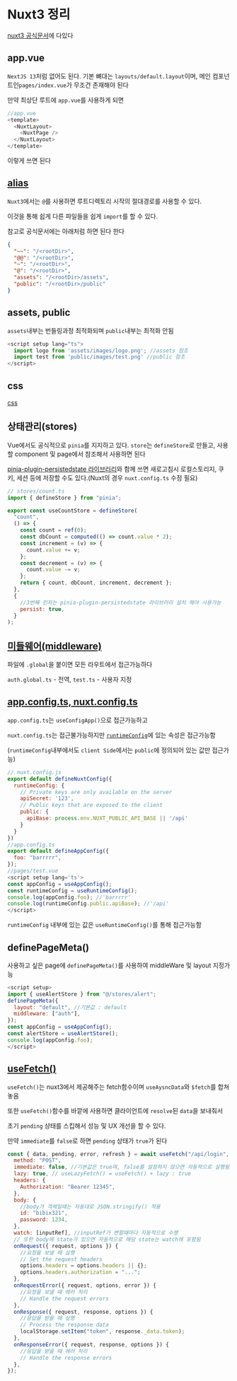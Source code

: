# Nuxt3 정리

[nuxt3 공식문서](https://nuxt.com/docs/getting-started/introduction)에 다있다

## app.vue

`NextJS 13`처럼 없어도 된다. 기본 뼈대는 `layouts/default.layout`이며, 메인 컴포넌트인`pages/index.vue`가 무조건 존재해야 된다

만약 최상단 루트에 `app.vue`를 사용하게 되면

```javascript
//app.vue
<template>
  <NuxtLayout>
    <NuxtPage />
  </NuxtLayout>
</template>
```

이렇게 쓰면 된다

## [alias](https://nuxt.com/docs/api/configuration/nuxt-config#alias)

`Nuxt3`에서는 `@`를 사용하면 루트디렉토리 시작의 절대경로를 사용할 수 있다.

이것을 통해 쉽게 다른 파일들을 쉽게 `import`를 할 수 있다.

참고로 공식문서에는 아래처럼 하면 된다 한다
```json
{
  "~~": "/<rootDir>",
  "@@": "/<rootDir>",
  "~": "/<rootDir>",
  "@": "/<rootDir>",
  "assets": "/<rootDir>/assets",
  "public": "/<rootDir>/public"
}
```

## assets, public

`assets`내부는 번들링과정 최적화되며 `public`내부는 최적화 안됨

```javascript
<script setup lang="ts">
  import logo from 'assets/images/logo.png'; //assets 참조 
  import test from 'public/images/test.png' //public 참조
</script>
```

## css

[css](https://nuxt.com/docs/api/configuration/nuxt-config#css)

## 상태관리(stores)

Vue에서도 공식적으로 `pinia`를 지지하고 있다.
`store`는 `defineStore`로 만들고, 사용할 component 및 page에서 참조해서 사용하면 된다

[pinia-plugin-persistedstate 라이브러리](https://prazdevs.github.io/pinia-plugin-persistedstate/frameworks/nuxt-3.html)와 함께 쓰면 새로고침시 로컬스토리지, 쿠키, 세션 등에 저장할 수도 있다.(Nuxt의 경우 `nuxt.config.ts` 수정 필요)

```javascript
// stores/count.ts
import { defineStore } from "pinia";

export const useCountStore = defineStore(
  "count",
  () => {
    const count = ref(0);
    const dbCount = computed(() => count.value * 2);
    const increment = (v) => {
      count.value += v;
    };
    const decrement = (v) => {
      count.value -= v;
    };
    return { count, dbCount, increment, decrement };
  },
  {
    //3번째 인자는 pinia-plugin-persistedstate 라이브러리 설치 해야 사용가능
    persist: true,
  }
);
```

## [미들웨어(middleware)](https://nuxt.com/docs/guide/directory-structure/middleware)

파일에 `.global`을 붙이면 모든 라우트에서 접근가능하다

`auth.global.ts` - 전역, `test.ts` - 사용자 지정

## [app.config.ts, nuxt.config.ts](https://nuxt.com/docs/getting-started/configuration)

`app.config.ts`는 `useConfigApp()`으로 접근가능하고

`nuxt.config.ts`는 접근불가능하지만 [`runtimeConfig`](https://nuxt.com/docs/api/configuration/nuxt-config#runtimeconfig)에 있는 속성은 접근가능함

(`runtimeConfig`내부에서도 `client Side`에서는 `public`에 정의되어 있는 값만 접근가능)

```javascript
// nuxt.config.js
export default defineNuxtConfig({
  runtimeConfig: {
    // Private keys are only available on the server
    apiSecret: '123',
    // Public keys that are exposed to the client
    public: {
      apiBase: process.env.NUXT_PUBLIC_API_BASE || '/api'
    }
  }
})
//app.config.ts
export default defineAppConfig({
  foo: "barrrrr",
});
//pages/test.vue
<script setup lang='ts'>
const appConfig = useAppConfig();
const runtimeConfig = useRuntimeConfig();
console.log(appConfig.foo); //'barrrrr'
console.log(runtimeConfig.public.apiBase); //'/api'
</script>
```

`runtimeConfig` 내부에 있는 값은 `useRuntimeConfig()`를 통해 접근가능함

## definePageMeta()

사용하고 싶은 page에 `definePageMeta()`를 사용하여 middleWare 및 layout 지정가능

```javascript
<script setup>
import { useAlertStore } from "@/stores/alert";
definePageMeta({
  layout: "default", //기본값 : default
  middleware: ["auth"],
});
const appConfig = useAppConfig();
const alertStore = useAlertStore();
console.log(appConfig.foo);
</script>
```

## [useFetch()](https://nuxt.com/docs/api/composables/use-fetch)

`useFetch()`는 nuxt3에서 제공해주는 fetch함수이며 `useAysncData`와 `$fetch`를 합쳐놓음

또한 `useFetch()`함수를 바깥에 사용하면 클라이언트에 `resolve`된 `data`을 보내줘서

초기 `pending` 상태를 스킵해서 성능 및 UX 개선을 할 수 있다.

만약 `immediate`를 `false`로 하면 `pending` 상태가 `true`가 된다

```javascript
const { data, pending, error, refresh } = await useFetch("/api/login", {
  method: "POST",
  immediate: false, //기본값은 true며, false를 설정하지 않으면 자동적으로 실행됨
  lazy: true, // useLazyFetch() = useFetch() + lazy : true
  headers: {
    Authorization: "Bearer 12345",
  },
  body: {
    //body가 객체일때는 자동대로 JSON.stringify() 적용
    id: "bibix321",
    password: 1234,
  },
  watch: [inputRef], //inputRef가 변할때마다 자동적으로 수행
  // 또한 body에 state가 있으면 자동적으로 해당 state는 watch에 포함됨
  onRequest({ request, options }) {
    //요청을 보낼 때 실행
    // Set the request headers
    options.headers = options.headers || {};
    options.headers.authorization = "...";
  },
  onRequestError({ request, options, error }) {
    //요청을 보낼 때 에러 처리
    // Handle the request errors
  },
  onResponse({ request, response, options }) {
    //응답을 받을 때 실행
    // Process the response data
    localStorage.setItem("token", response._data.token);
  },
  onResponseError({ request, response, options }) {
    //응답을 받을 때 에러 처리
    // Handle the response errors
  },
});
```

